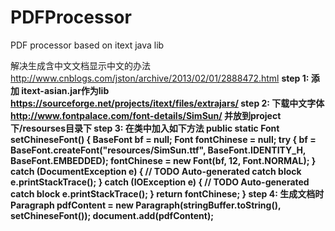 # PDFProcessor
PDF processor based on itext java lib
 
解决生成含中文文档显示中文的办法        http://www.cnblogs.com/jston/archive/2013/02/01/2888472.html <b>
  step 1: 添加 itext-asian.jar作为lib   https://sourceforge.net/projects/itext/files/extrajars/  <b>
  step 2: 下载中文字体 http://www.fontpalace.com/font-details/SimSun/ 并放到project下/resourses目录下  <b>
  step 3:  在类中加入如下方法 <b>
      public static Font setChineseFont() {
          BaseFont bf = null;
          Font fontChinese = null;
          try {
              bf = BaseFont.createFont("resources/SimSun.ttf",
                      BaseFont.IDENTITY_H, BaseFont.EMBEDDED);
              fontChinese = new Font(bf, 12, Font.NORMAL);
          } catch (DocumentException e) {
              // TODO Auto-generated catch block
              e.printStackTrace();
          } catch (IOException e) {
              // TODO Auto-generated catch block
              e.printStackTrace();
          }
          return fontChinese;
      }
  step 4: 生成文档时 <b>
    Paragraph pdfContent = new Paragraph(stringBuffer.toString(), setChineseFont());
    document.add(pdfContent);
